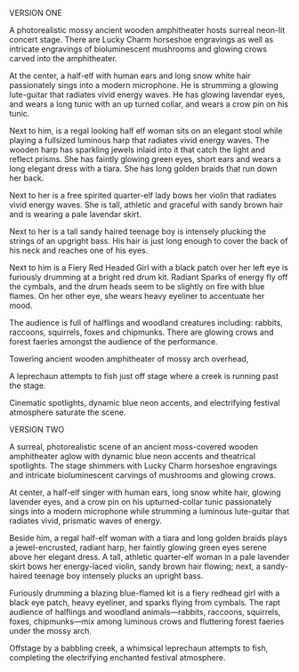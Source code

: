 VERSION ONE

A photorealistic mossy ancient wooden amphitheater hosts surreal neon-lit concert stage.  There are  Lucky Charm horseshoe engravings as well as intricate engravings of bioluminescent mushrooms and glowing crows carved into the amphitheater.

At the center, a half-elf with human ears and long snow white hair passionately sings into a modern microphone.  He is strumming a glowing lute-guitar that radiates vivid energy waves. He has glowing lavendar eyes, and wears a long tunic with an up turned collar, and wears a crow pin on his tunic.

Next to him, is a regal looking half elf woman sits on an elegant stool while playing a fullsized luminous harp that radiates vivid energy waves.  The wooden harp has sparkling jewels inlaid into it that catch the light and reflect prisms.  She has faintly glowing green eyes, short ears and wears a long elegant dress with a tiara.  She has long golden braids that run down her back.

Next to her is a free spirited quarter-elf lady bows her violin that radiates vivid energy waves. She is tall, athletic and graceful with sandy brown hair and is wearing a pale lavendar skirt.

Next to her is a tall sandy haired teenage boy is intensely plucking the strings of an upgright bass. His hair is just long enough to cover the back of his neck and reaches one of his eyes.


Next to him is a Fiery Red Headed Girl with a black patch over her left eye is furiously drumming at a bright red drum kit.  Radiant Sparks of energy fly off the cymbals, and the drum heads seem to be slightly on fire with blue flames.  On her other eye, she wears heavy eyeliner to accentuate her mood.


The audience is full of halflings and woodland creatures including: rabbits, raccoons, squirrels, foxes and chipmunks.
There are glowing crows and forest faeries amongst the audience of the performance.

Towering ancient wooden amphitheater of mossy arch overhead, 

A leprechaun attempts to fish just off stage where a creek is running past the stage.

Cinematic spotlights, dynamic blue neon accents, and electrifying festival atmosphere saturate the scene.

VERSION TWO


A surreal, photorealistic scene of an ancient moss-covered wooden amphitheater aglow with dynamic blue neon accents and theatrical spotlights. The stage shimmers with Lucky Charm horseshoe engravings and intricate bioluminescent carvings of mushrooms and glowing crows.

At center, a half-elf singer with human ears, long snow white hair, glowing lavender eyes, and a crow pin on his upturned-collar tunic passionately sings into a modern microphone while strumming a luminous lute-guitar that radiates vivid, prismatic waves of energy.

Beside him, a regal half-elf woman with a tiara and long golden braids plays a jewel-encrusted, radiant harp, her faintly glowing green eyes serene above her elegant dress. A tall, athletic quarter-elf woman in a pale lavender skirt bows her energy-laced violin, sandy brown hair flowing; next, a sandy-haired teenage boy intensely plucks an upright bass.

Furiously drumming a blazing blue-flamed kit is a fiery redhead girl with a black eye patch, heavy eyeliner, and sparks flying from cymbals. The rapt audience of halflings and woodland animals—rabbits, raccoons, squirrels, foxes, chipmunks—mix among luminous crows and fluttering forest faeries under the mossy arch.

Offstage by a babbling creek, a whimsical leprechaun attempts to fish, completing the electrifying enchanted festival atmosphere.